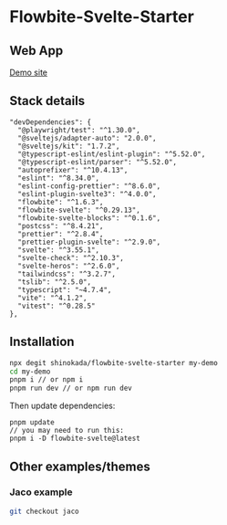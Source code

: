 # Flowbite-Svelte-Starter

## Web App

[Demo site](https://sabbatical-amazon.netlify.app/)

## Stack details

```
"devDependencies": {
  "@playwright/test": "^1.30.0",
  "@sveltejs/adapter-auto": "2.0.0",
  "@sveltejs/kit": "1.7.2",
  "@typescript-eslint/eslint-plugin": "^5.52.0",
  "@typescript-eslint/parser": "^5.52.0",
  "autoprefixer": "^10.4.13",
  "eslint": "^8.34.0",
  "eslint-config-prettier": "^8.6.0",
  "eslint-plugin-svelte3": "^4.0.0",
  "flowbite": "^1.6.3",
  "flowbite-svelte": "^0.29.13",
  "flowbite-svelte-blocks": "^0.1.6",
  "postcss": "^8.4.21",
  "prettier": "^2.8.4",
  "prettier-plugin-svelte": "^2.9.0",
  "svelte": "^3.55.1",
  "svelte-check": "^2.10.3",
  "svelte-heros": "^2.6.0",
  "tailwindcss": "^3.2.7",
  "tslib": "^2.5.0",
  "typescript": "~4.7.4",
  "vite": "^4.1.2",
  "vitest": "^0.28.5"
},
```

## Installation

```sh
npx degit shinokada/flowbite-svelte-starter my-demo
cd my-demo
pnpm i // or npm i
pnpm run dev // or npm run dev
```

Then update dependencies:

```
pnpm update
// you may need to run this:
pnpm i -D flowbite-svelte@latest
```

## Other examples/themes

### Jaco example

```sh
git checkout jaco
```
